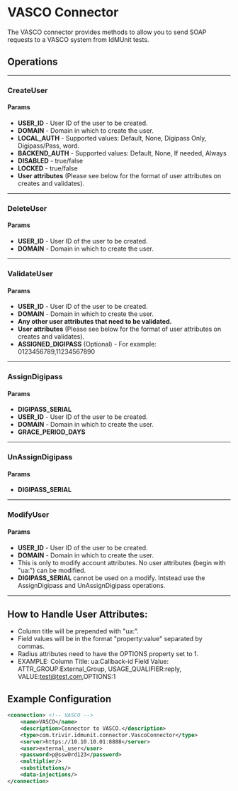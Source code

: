 # VASCO Connector

The VASCO connector provides methods to allow you to send SOAP requests to a VASCO system from IdMUnit tests.

## Operations

---

### CreateUser

#### Params

- **USER_ID** - User ID of the user to be created.
- **DOMAIN** - Domain in which to create the user.
- **LOCAL_AUTH** - Supported values: Default, None, Digipass Only, Digipass/Pass, word.
- **BACKEND_AUTH** - Supported values: Default, None, If needed, Always
- **DISABLED** - true/false
- **LOCKED** - true/false
- **User attributes** (Please see below for the format of user attributes on creates and validates).

---

### DeleteUser

#### Params

- **USER_ID** - User ID of the user to be created.
- **DOMAIN** - Domain in which to create the user.

---

### ValidateUser

#### Params

- **USER_ID** - User ID of the user to be created.
- **DOMAIN** - Domain in which to create the user.
- **Any other user attributes that need to be validated.**
- **User attributes** (Please see below for the format of user attributes on creates and validates).
- **ASSIGNED_DIGIPASS** (Optional) - For example: 0123456789,11234567890

---

### AssignDigipass

#### Params

- **DIGIPASS_SERIAL**
- **USER_ID** - User ID of the user to be created.
- **DOMAIN** - Domain in which to create the user.
- **GRACE_PERIOD_DAYS**

---

### UnAssignDigipass

#### Params

- **DIGIPASS_SERIAL**

---

### ModifyUser

#### Params

- **USER_ID** - User ID of the user to be created.
- **DOMAIN** - Domain in which to create the user.
- This is only to modify account attributes. No user attributes (begin with "ua:") can be modified.
- **DIGIPASS_SERIAL** cannot be used on a modify. Intstead use the AssignDigipass and UnAssignDigipass operations.

---

## How to Handle User Attributes:

- Column title will be prepended with "ua:".
- Field values will be in the format "property:value" separated by commas.
- Radius attributes need to have the OPTIONS property set to 1.
- EXAMPLE:
Column Title: ua:Callback-id
Field Value: ATTR_GROUP:External_Group, USAGE_QUALIFIER:reply, VALUE:test@test.com,OPTIONS:1

## Example Configuration

```xml
<connection> <!-- VASCO -->
	<name>VASCO</name>
	<description>Connector to VASCO.</description>
	<type>com.trivir.idmunit.connector.VascoConnector</type>
	<server>https://10.10.10.01:8888</server>
	<user>external_user</user>
	<password>p@ssw0rd123</password>
	<multiplier/>
	<substitutions/>
	<data-injections/>
</connection>
```

